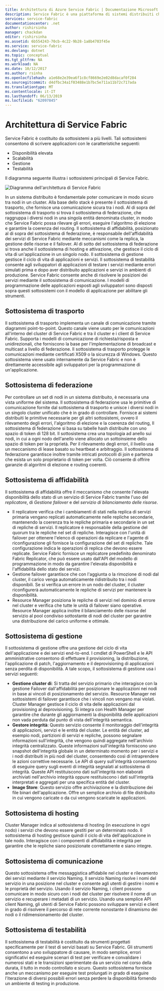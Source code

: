 ```yaml
---
title: Architettura di Azure Service Fabric | Documentazione Microsoft
description: Service Fabric è una piattaforma di sistemi distribuiti che consente di creare applicazioni scalabili, affidabili e facilmente gestibili per il cloud. Questo articolo illustra l'architettura di Service Fabric.
services: service-fabric
documentationcenter: .net
author: rishirsinha
manager: chackdan
editor: rishirsinha
ms.assetid: 6b554243-70cb-4c22-9b28-1a8b4703f45e
ms.service: service-fabric
ms.devlang: dotnet
ms.topic: conceptual
ms.tgt_pltfrm: NA
ms.workload: NA
ms.date: 10/12/2017
ms.author: rsinha
ms.openlocfilehash: a1e68e2e39ea6f1c8cf8669e2e02d8dacaf0f284
ms.sourcegitcommit: d4dfbc34a1f03488e1b7bc5e711a11b72c717ada
ms.translationtype: MT
ms.contentlocale: it-IT
ms.lasthandoff: 06/13/2019
ms.locfileid: "62097845"
---
```

# <a name="service-fabric-architecture"></a>Architettura di Service Fabric
Service Fabric è costituito da sottosistemi a più livelli. Tali sottosistemi consentono di scrivere applicazioni con le caratteristiche seguenti:

* Disponibilità elevata
* Scalabilità
* Gestione
* Testabilità

Il diagramma seguente illustra i sottosistemi principali di Service Fabric.

![Diagramma dell'architettura di Service Fabric](media/service-fabric-architecture/service-fabric-architecture.png)

In un sistema distribuito è fondamentale poter comunicare in modo sicuro tra nodi in un cluster. Alla base dello stack è presente il sottosistema di trasporto, che fornisce una comunicazione sicura tra i nodi. Al di sopra del sottosistema di trasporto si trova il sottosistema di federazione, che raggruppa i diversi nodi in una singola entità denominata cluster, in modo che Service Fabric possa rilevare gli errori, eseguire l'algoritmo di elezione e garantire la coerenza del routing. Il sottosistema di affidabilità, posizionato al di sopra del sottosistema di federazione, è responsabile dell'affidabilità dei servizi di Service Fabric mediante meccanismi come la replica, la gestione delle risorse e il failover. Al di sotto del sottosistema di federazione si trova anche il sottosistema di hosting e attivazione, che gestisce il ciclo di vita di un'applicazione in un singolo nodo. Il sottosistema di gestione gestisce il ciclo di vita di applicazioni e servizi. Il sottosistema di testabilità consente agli sviluppatori di applicazioni di testare i servizi mediante errori simulati prima e dopo aver distribuito applicazioni e servizi in ambienti di produzione. Service Fabric consente anche di risolvere le posizioni dei servizi mediante il sottosistema di comunicazione. I modelli di programmazione delle applicazioni esposti agli sviluppatori sono disposti sopra questi sottosistemi con il modello di applicazione per abilitare gli strumenti.

## <a name="transport-subsystem"></a>Sottosistema di trasporto
Il sottosistema di trasporto implementa un canale di comunicazione tramite diagrammi point-to-point. Questo canale viene usato per le comunicazioni all'interno del cluster di Service Fabric e tra il cluster e i client di Service Fabric. Supporta i modelli di comunicazione di richiesta/risposta e unidirezionali, che forniscono la base per l'implementazione di broadcast e multicast a livello di federazione. Il sottosistema di trasporto protegge le comunicazioni mediante certificati X509 o la sicurezza di Windows. Questo sottosistema viene usato internamente da Service Fabric e non è direttamente accessibile agli sviluppatori per la programmazione di un'applicazione.

## <a name="federation-subsystem"></a>Sottosistema di federazione
Per controllare un set di nodi in un sistema distribuito, è necessaria una vista uniforme del sistema. Il sottosistema di federazione usa le primitive di comunicazione fornite dal sottosistema di trasporto e unisce i diversi nodi in un singolo cluster unificato che è in grado di controllare. Fornisce ai sistemi distribuiti le primitive necessarie per gli altri sottosistemi, ovvero il rilevamento degli errori, l'algoritmo di elezione e la coerenza del routing, Il sottosistema di federazione si basa su tabelle hash distribuite con uno spazio di token di 128 bit. Il sottosistema crea una topologia ad anello sui nodi, in cui a ogni nodo dell'anello viene allocato un sottoinsieme dello spazio di token per la proprietà. Per il rilevamento degli errori, il livello usa un meccanismo di lease basato su heartbeat e arbitraggio. Il sottosistema di federazione garantisce inoltre tramite intricati protocolli di join e partenza che esista un solo proprietario di token per volta. Ciò consente di offrire garanzie di algoritmi di elezione e routing coerenti.

## <a name="reliability-subsystem"></a>Sottosistema di affidabilità
Il sottosistema di affidabilità offre il meccanismo che consente l'elevata disponibilità dello stato di un servizio di Service Fabric tramite l'uso del *replicatore*, di *Gestione failover* e del *servizio di bilanciamento delle risorse*.

* Il replicatore verifica che i cambiamenti di stati nella replica di servizi primaria vengano replicati automaticamente nelle repliche secondarie, mantenendo la coerenza tra le repliche primaria e secondarie in un set di repliche di servizi. Il replicatore è responsabile della gestione del quorum tra le repliche nel set di repliche. Interagisce con l'unità di failover per ottenere l'elenco di operazioni da replicare e l'agente di riconfigurazione gli fornisce la configurazione del set di repliche. Tale configurazione indica le operazioni di replica che devono essere replicate. Service Fabric fornisce un replicatore predefinito denominato Fabric Replicator, che può essere usato dall'API del modello di programmazione in modo da garantire l'elevata disponibilità e l'affidabilità dello stato dei servizi.
* Gestione failover garantisce che con l'aggiunta o la rimozione di nodi dal cluster, il carico venga automaticamente ridistribuito tra i nodi disponibili. Se si verifica un errore in un nodo del cluster, il cluster riconfigurerà automaticamente le repliche di servizi per mantenere la disponibilità.
* Resource Manager posiziona le repliche di servizi nel dominio di errore nel cluster e verifica che tutte le unità di failover siano operative. Resource Manager applica inoltre il bilanciamento delle risorse del servizio al pool condiviso sottostante di nodi del cluster per garantire una distribuzione del carico uniforme e ottimale.

## <a name="management-subsystem"></a>Sottosistema di gestione
Il sottosistema di gestione offre una gestione del ciclo di vita dell'applicazione e dei servizi end-to-end. I cmdlet di PowerShell e le API amministrative consentono di effettuare il provisioning, la distribuzione, l'applicazione di patch, l'aggiornamento e il deprovisioning di applicazioni senza perdita di disponibilità. A tale scopo, il sottosistema di gestione usa i servizi seguenti:

* **Gestione cluster di**: Si tratta del servizio primario che interagisce con la gestione Failover dall'affidabilità per posizionare le applicazioni nei nodi in base ai vincoli di posizionamento del servizio. Resource Manager nei sottosistemi di failover garantisce che i vincoli non vengano mai violati. Cluster Manager gestisce il ciclo di vita delle applicazioni dal provisioning al deprovisioning. Si integra con Health Manager per garantire che durante gli aggiornamenti la disponibilità delle applicazioni non vada perduta dal punto di vista dell'integrità semantica.
* **Gestore integrità**: Questo servizio consente il monitoraggio dell'integrità di applicazioni, servizi e le entità del cluster. Le entità del cluster, ad esempio nodi, partizioni di servizi e repliche, possono segnalare informazioni sull'integrità, che vengono quindi aggregate nell'archivio integrità centralizzato. Queste informazioni sull'integrità forniscono uno snapshot dell'integrità globale in un determinato momento per i servizi e i nodi distribuiti in più nodi del cluster, consentendo così di intraprendere le azioni correttive necessarie. Le API di query sull'integrità consentono di eseguire query sugli eventi di integrità segnalati al sottosistema di integrità. Queste API restituiscono dati sull'integrità non elaborati archiviati nell'archivio integrità oppure restituiscono i dati sull'integrità interpretati e aggregati per una specifica entità del cluster.
* **Image Store**: Questo servizio offre archiviazione e la distribuzione dei file binari dell'applicazione. Offre un semplice archivio di file distribuito in cui vengono caricate o da cui vengono scaricate le applicazioni.

## <a name="hosting-subsystem"></a>Sottosistema di hosting
Cluster Manager indica al sottosistema di hosting (in esecuzione in ogni nodo) i servizi che devono essere gestiti per un determinato nodo. Il sottosistema di hosting gestisce quindi il ciclo di vita dell'applicazione in tale nodo. Interagisce con i componenti di affidabilità e integrità per garantire che le repliche siano posizionate correttamente e siano integre.

## <a name="communication-subsystem"></a>Sottosistema di comunicazione
Questo sottosistema offre messaggistica affidabile nel cluster e rilevamento dei servizi mediante il servizio Naming. Il servizio Naming risolve i nomi del servizio in una posizione nel cluster e consente agli utenti di gestire i nomi e le proprietà del servizio. Usando il servizio Naming, i client possono comunicare in modo sicuro con i nodi del cluster per risolvere il nome di un servizio e recuperare i metadati di un servizio. Usando una semplice API client Naming, gli utenti di Service Fabric possono sviluppare servizi e client in grado di risolvere il percorso di rete corrente nonostante il dinamismo dei nodi o il ridimensionamento del cluster.

## <a name="testability-subsystem"></a>Sottosistema di testabilità
Il sottosistema di testabilità è costituito da strumenti progettati specificamente per il test di servizi basati su Service Fabric. Gli strumenti consentono a uno sviluppatore di causare, in modo semplice, errori significativi ed eseguire scenari di test per verificare e convalidare i numerosi stati e le transizioni sperimentate da un servizio nel corso della durata, il tutto in modo controllato e sicuro. Questo sottosistema fornisce anche un meccanismo per eseguire test prolungati in grado di eseguire l'iterazione di diversi possibili errori senza perdere la disponibilità fornendo un ambiente di testing in produzione.

